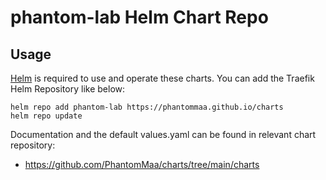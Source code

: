 # phantom-lab Helm Chart Repo

## Usage
[Helm](https://helm.sh/) is required to use and operate these charts. You can add the Traefik Helm Repository like below:
```
helm repo add phantom-lab https://phantommaa.github.io/charts
helm repo update
```

Documentation and the default values.yaml can be found in relevant chart repository:
- https://github.com/PhantomMaa/charts/tree/main/charts